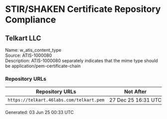 # STIR/SHAKEN Certificate Repository Compliance

## Telkart LLC

Name: w_atis_content_type\
Source: ATIS-1000080\
Description: ATIS-1000080 separately indicates that the mime type should be application/pem-certificate-chain
### Repository URLs

| Repository URLs | Not After |  Problems | Link |
|-----------------|-----------|-----------|------|
| `https://telkart.46labs.com/telkart.pem` | 27&#160;Dec&#160;25&#160;16:31&#160;UTC | true | [view](../../REPOS/32c2cfe13b8c57eee5462b8f1078f7a72ef905fe/README.md) |


Generated: 03 Jun 25 00:33 UTC